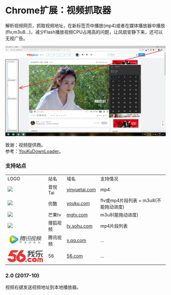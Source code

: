 # Chrome扩展：视频抓取器
解析视频网页，抓取视频地址，在新标签页中播放(mp4)或者在媒体播放器中播放(flv,m3u8...)，减少Flash播放视频CPU占用高的问题，让风扇安静下来，还可以无视广告。  

![alt](preview.jpg)  

致谢：视频提供商。  
参考：[YouKuDownLoader](https://github.com/zhangn1985/ykdl)。  
### 支持站点  
<table>
<tr><td>LOGO</td><td>站名</td><td>域名</td><td>支持情况</td></tr>
<tr><td><img src=http://www.yinyuetai.com/mv/get-logo></td><td>音悦Tai</td><td><a href=http://www.yinyuetai.com target=_blank>yinyuetai.com</a></td><td>mp4</td></tr>
<tr><td><img src=http://static.youku.com/youku/dist/img/find/yk-logo-1220.png></td><td>优酷</td><td><a href=http://www.youku.com target=_blank>youku.com</a></td><td>flv或mp4片段列表 + m3u8(不能拖动进度)</td></tr>
<tr><td><img src=http://img.hunantv.com/imgotv-channel/2582c1aa/imgotv-pub/component/header/logo.png></td><td>芒果tv</td><td><a href=http://www.mgtv.com target=_blank>mgtv.com</a></td><td>m3u8(能拖动进度)</td></tr>
<tr><td><img src=http://css.tv.itc.cn/global/images/nav1/logo.gif></td><td>搜狐视频</td><td><a href=http://tv.sohu.com target=_blank>tv.sohu.com</a></td><td>mp4片段列表</td></tr>
<tr><td><img src=qqv.png></td><td>腾讯视频</td><td><a href=http://v.qq.com target=_blank>v.qq.com</a></td><td>...</td></tr>
<tr><td><img src=56.png></td><td>56</td><td><a href=http://www.56.com target=_blank>56.com</a></td><td>...</td></tr>
</table>

### 2.0 (2017-10)
视频右键发送视频地址到本地播放器。